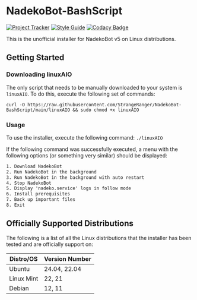 # NadekoBot-BashScript

[![Project Tracker](https://img.shields.io/badge/repo%20status-Project%20Tracker-lightgrey)](https://randomserver.xyz/project-tracker.html#nadekobot-bashscript)
[![Style Guide](https://img.shields.io/badge/code%20style-Style%20Guide-blueviolet)](https://github.com/StrangeRanger/bash-style-guide)
[![Codacy Badge](https://app.codacy.com/project/badge/Grade/63b063408cea4065a5dbe8e7ba8fdfd2)](https://www.codacy.com/gh/StrangeRanger/NadekoBot-BashScript/dashboard?utm_source=github.com&utm_medium=referral&utm_content=StrangeRanger/NadekoBot-BashScript&utm_campaign=Badge_Grade)

This is the unofficial installer for NadekoBot v5 on Linux distributions.

## Getting Started

### Downloading linuxAIO

The only script that needs to be manually downloaded to your system is `linuxAIO`. To do this, execute the following set of commands:

`curl -O https://raw.githubusercontent.com/StrangeRanger/NadekoBot-BashScript/main/linuxAIO && sudo chmod +x linuxAIO`

### Usage

To use the installer, execute the following command: `./linuxAIO`

If the following command was successfully executed, a menu with the following options (or something very similar) should be displayed:

```txt
1. Download NadekoBot
2. Run NadekoBot in the background
3. Run NadekoBot in the background with auto restart
4. Stop NadekoBot
5. Display 'nadeko.service' logs in follow mode
6. Install prerequisites
7. Back up important files
8. Exit
```

## Officially Supported Distributions

The following is a list of all the Linux distributions that the installer has been tested and are officially support on:

| Distro/OS  | Version Number |
| ---------- | -------------- |
| Ubuntu     | 24.04, 22.04   |
| Linux Mint | 22, 21         |
| Debian     | 12, 11         |
